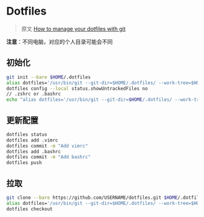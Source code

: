 # Dotfiles

> 原文 [How to manage your dotfiles with git](https://medium.com/toutsbrasil/how-to-manage-your-dotfiles-with-git-f7aeed8adf8b)

**注意**：不同电脑，对应的个人目录可能会不同

## 初始化

```bash
git init --bare $HOME/.dotfiles
alias dotfiles='/usr/bin/git --git-dir=$HOME/.dotfiles/ --work-tree=$HOME'
dotfiles config --local status.showUntrackedFiles no
// .zshrc or .bashrc
echo "alias dotfiles='/usr/bin/git --git-dir=$HOME/.dotfiles/ --work-tree=$HOME'" >> $HOME/.zshrc
```

## 更新配置

```bash
dotfiles status
dotfiles add .vimrc
dotfiles commit -m "Add vimrc"
dotfiles add .bashrc
dotfiles commit -m "Add bashrc"
dotfiles push
```

## 拉取


```bash
git clone --bare https://github.com/USERNAME/dotfiles.git $HOME/.dotfiles
alias dotfiles='/usr/bin/git --git-dir=$HOME/.dotfiles/ --work-tree=$HOME'
dotfiles checkout
```
